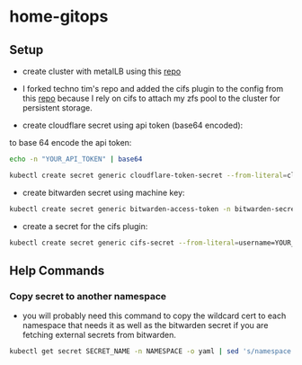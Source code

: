 # home-gitops

## Setup

* create cluster with metalLB using this [repo](https://github.com/rossreicks/k3s-ansible)

* I forked techno tim's repo and added the cifs plugin to the config from this [repo](https://github.com/fstab/cifs) because I rely on cifs to attach my zfs pool to the cluster for persistent storage.

* create cloudflare secret using api token (base64 encoded):

to base 64 encode the api token:
```bash
echo -n "YOUR_API_TOKEN" | base64
```

```bash
kubectl create secret generic cloudflare-token-secret --from-literal=cloudflare-token=YOUR_API_TOKEN_BASE64 -n cert-manager
```

* create bitwarden secret using machine key:

```bash
kubectl create secret generic bitwarden-access-token -n bitwarden-secret-store --from-literal=token=YOUR_BITWARDEN_MACHINE_KEY
```

* create a secret for the cifs plugin:

```bash
kubectl create secret generic cifs-secret --from-literal=username=YOUR_CIFS_USERNAME_BASE64 --from-literal=password=YOUR_CIFS_PASSWORD_BASE64
```


## Help Commands

### Copy secret to another namespace

* you will probably need this command to copy the wildcard cert to each namespace that needs it as well as the bitwarden secret if you are fetching external secrets from bitwarden.

```bash
kubectl get secret SECRET_NAME -n NAMESPACE -o yaml | sed 's/namespace: NAMESPACE/namespace: NEW_NAMESPACE/g' | kubectl apply -f -
```
